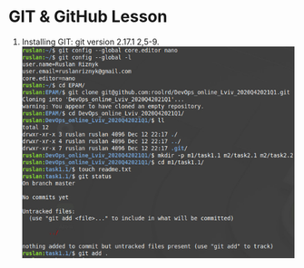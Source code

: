 **GIT & GitHub Lesson**
=======================

1. Installing GIT:
	git version 2.17.1
2,5-9.
	![2,5-9](https://github.com/roolrd/DevOps_online_Lviv_2020Q42021Q1/blob/main/m1/task1.1/screenshots_1/2020-12-13_010243.jpg)
